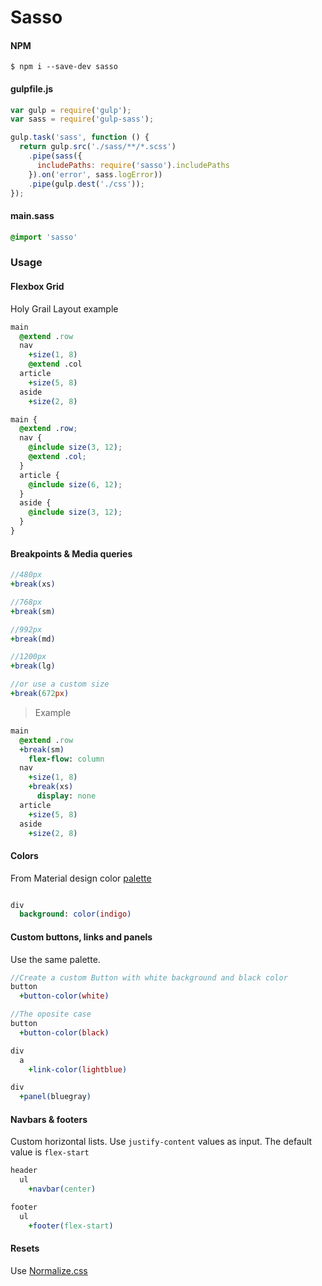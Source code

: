 # Sasso

#### NPM

```shell
$ npm i --save-dev sasso
```

#### gulpfile.js
```javascript
var gulp = require('gulp');
var sass = require('gulp-sass');

gulp.task('sass', function () {
  return gulp.src('./sass/**/*.scss')
    .pipe(sass({
      includePaths: require('sasso').includePaths
    }).on('error', sass.logError))
    .pipe(gulp.dest('./css'));
});

```

#### main.sass
```sass
@import 'sasso'
```

### Usage
#### Flexbox Grid

Holy Grail Layout example

```sass
main
  @extend .row
  nav
    +size(1, 8)
    @extend .col
  article
    +size(5, 8)
  aside
    +size(2, 8)
```

```scss
main {
  @extend .row;
  nav {
    @include size(3, 12);
    @extend .col;
  }
  article {
    @include size(6, 12);
  }
  aside {
    @include size(3, 12);
  }
}
```    

#### Breakpoints & Media queries

```sass
//480px
+break(xs)

//768px
+break(sm)

//992px
+break(md)

//1200px
+break(lg)

//or use a custom size
+break(672px)
```

> Example

```sass
main
  @extend .row
  +break(sm)
    flex-flow: column
  nav
    +size(1, 8)
    +break(xs)
      display: none
  article
    +size(5, 8)
  aside
    +size(2, 8)
```


#### Colors
From Material design color [palette](https://material.io/guidelines/style/color.html)

```sass

div
  background: color(indigo)
```
#### Custom buttons, links and panels
Use the same palette.

```sass
//Create a custom Button with white background and black color
button
  +button-color(white)

//The oposite case
button
  +button-color(black)

div
  a
    +link-color(lightblue)

div
  +panel(bluegray)
```

#### Navbars & footers
Custom horizontal lists. Use `justify-content` values as input. The default value is `flex-start`

```sass
header
  ul
    +navbar(center)

footer
  ul
    +footer(flex-start)    
```
#### Resets
Use [Normalize.css](https://necolas.github.io/normalize.css/)
